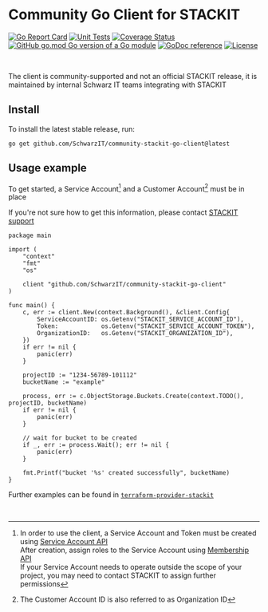 # Community Go Client for STACKIT

[![Go Report Card](https://goreportcard.com/badge/github.com/SchwarzIT/community-stackit-go-client)](https://goreportcard.com/report/github.com/SchwarzIT/community-stackit-go-client) [![Unit Tests](https://github.com/SchwarzIT/community-stackit-go-client/actions/workflows/tests.yml/badge.svg)](https://github.com/SchwarzIT/community-stackit-go-client/actions/workflows/tests.yml) [![Coverage Status](https://coveralls.io/repos/github/SchwarzIT/community-stackit-go-client/badge.svg?branch=main)](https://coveralls.io/github/SchwarzIT/community-stackit-go-client?branch=main) [![GitHub go.mod Go version of a Go module](https://img.shields.io/github/go-mod/go-version/gomods/athens.svg)](https://github.com/gomods/athens) [![GoDoc reference](https://img.shields.io/badge/godoc-reference-blue.svg)](https://pkg.go.dev/github.com/SchwarzIT/community-stackit-go-client) [![License](https://img.shields.io/badge/License-Apache_2.0-lightgray.svg)](https://opensource.org/licenses/Apache-2.0)

<br />

The client is community-supported and not an official STACKIT release, it is maintained by internal Schwarz IT teams integrating with STACKIT

## Install

To install the latest stable release, run:

```
go get github.com/SchwarzIT/community-stackit-go-client@latest
```


## Usage example

To get started, a Service Account[^1] and a Customer Account[^2] must be in place

If you're not sure how to get this information, please contact [STACKIT support](https://support.stackit.cloud)

```
package main

import (
	"context"
	"fmt"
	"os"

	client "github.com/SchwarzIT/community-stackit-go-client"
)

func main() {
	c, err := client.New(context.Background(), &client.Config{
		ServiceAccountID: os.Getenv("STACKIT_SERVICE_ACCOUNT_ID"),
		Token:            os.Getenv("STACKIT_SERVICE_ACCOUNT_TOKEN"),
		OrganizationID:   os.Getenv("STACKIT_ORGANIZATION_ID"),
	})
	if err != nil {
		panic(err)
	}

	projectID := "1234-56789-101112"
	bucketName := "example"

	process, err := c.ObjectStorage.Buckets.Create(context.TODO(), projectID, bucketName)
	if err != nil {
		panic(err)
	}

	// wait for bucket to be created
	if _, err := process.Wait(); err != nil {
		panic(err)
	}

	fmt.Printf("bucket '%s' created successfully", bucketName)
}

```

Further examples can be found in [`terraform-provider-stackit`](https://github.com/SchwarzIT/terraform-provider-stackit) 

[^1]: In order to use the client, a Service Account and Token must be created using [Service Account API](https://api.stackit.schwarz/service-account/openapi.v1.html#operation/post-projects-projectId-service-accounts-v2)<br />
After creation, assign roles to the Service Account using [Membership API](https://api.stackit.schwarz/membership-service/openapi.v1.html#operation/post-organizations-organizationId-projects-projectId-roles-roleName-service-accounts)<br />
If your Service Account needs to operate outside the scope of your project, you may need to contact STACKIT to assign further permissions

<br />

[^2]: The Customer Account ID is also referred to as Organization ID

